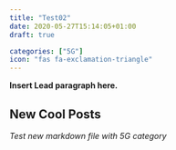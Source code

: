 ```yaml
---
title: "Test02"
date: 2020-05-27T15:14:05+01:00
draft: true

categories: ["5G"]
icon: "fas fa-exclamation-triangle"
---
```


**Insert Lead paragraph here.**

## New Cool Posts

*Test new markdown file with 5G category*

